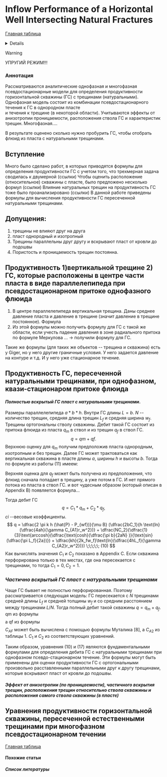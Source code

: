 # Inflow Performance of a Horizontal Well Intersecting Natural Fractures

[Главная таблица](../../main)

<details>
<dl>
    <dt>авторы:</dt>    
    <dd>Genliang Guo and A.D. Evans</dd>
    <dt>год:</dt>
    <dd>1993</dd>
    <dt>doi:</dt>
    <dd><a href ="https://doi.org/10.2118/25501-MS">Cсылка</a></dd>
    <dt>tags:</dt>
    <dd>аналитическая формула, продуктивность ГС, продуктивность ГС с МГРП, МГРП, однофазка, многофазка, упругий режим</dd>
    <dt>создано:</dt>
    <dd>03.02.2024</dd>
    <dt>обновлено:</dt>
    <dd>07.02.2024</dd>  
</dl>
</details>

> [!WARNING]
> УПРУГИЙ РЕЖИМ!!!


### Аннотация
Рассматриваются аналитические однофазная и многофазная псевдостационарные 
модели для определения продуктивности горизонтальной скважины (ГС) с трещинами (натуральными). 
Однофазная модель состоит из комбинации псевдостационарного течения к ГС в однородном пласте  
и течения к трещине (в некоторой области). Учитываются эффекты от анизотропии проницаемости, 
расположения ствола ГС и характеристик трещин. Многофазная....

В результате оценено сколько нужно пробурить ГС, чтобы отобрать флюид из пласта с натуральными трещинами.


## Вступление
Много было сделано работ, в которых приводятся формулы для определения продуктивности ГС
с учетом того, что трехмерная задача сводилась к двумерной (ссылки)
Чтобы оценить расположение (относительное) скважины с пласте, было предложено несколько формул (ссылки)
Влияние натуральных трещин на продуктивность ГС тоже было проанализировано (ссылки)
В данной работе приведены формулы для вычисления продуктивности ГС пересеченной натуральными трещинами.

## Допущения:
1. трещины не влияют друг на друга
2. пласт однородный и изотропный
3. Трещины параллельны друг другу и вскрывают пласт от кровли до подошвы
4. Пористость и проницаемость трещин постоянна.

## Продуктивность 1)вертикальной трещине 2) ГС, которые расположены в центре части пласта в виде параллелепипеда при псевдостационарном притоке однофазного флюида

1. В центре параллелепипеда вертикальная трещина. Даны среднее давление пласта и давление в трещине (значит давление в трещине постоянное). Формула
2. Из этой формулы можно получить формулу для ГС с такой же области, если учесть падение давления в зоне радиального 
притока по формуле Меркулова ... -> получили формулу для ГС. 

Такие же формулы (для таких же объектов -- трещина и скважина) есть у Giger, но у него другие граничные условия. У него задается давление на контуре и т.д. И у него уже стационарное течение.


## Продуктивность ГС, пересеченной натуральными трещинами, при однофазном, квази-стационаром притоке флюида

#### _Полностью вскрытый ГС пласт с натуральными трещинами_.  
Размеры параллелепипеда $a * b * h$. Внутри ГС длины $L = b$. $N$ -- количество трещин, средняя длина трещин $L_f$ и средняя ширина $w_f$. Трещины ортогональны стволу скважины.
Дебит такой ГС состоит из притока флюида из пласта $q_m$ в ствол и из трещин $q_f$ в ствол ГС. 
$$q = qm + qf.$$
Верхнюю оценку для $q_m$ получим предположив пласта однородным, изотропным и без трещин. Далее ГС может трактоваться 
как вертикальная скважина в пласте длины $a$, ширины $h$ и высоты $b$. Тогда по формуле из работы (11) имеем:

Верхняя оценка для $q_f$ может быть получена из предположения, что флюид сначала попадает в трещину, а уже потом в ГС. 
И нет прямого потока из пласта в ствол ГС. и вот чудесным образом (который описан в Appendix B) появляется формула...

Тогда дебит ГС $$q = С_1 * q_m + С_2 * q_f,$$ $ci$ --весовые коэффициенты. 
$$
q = \dfrac{2 \pi k h (\hat{P} - P_{wf})}{\mu B} (\dfrac{2bC_1}{h \text{ln}(\dfrac{4ah}{\gamma C_{A1}r_w^2})} + \dfrac{NC_2}{\dfrac{1}{3}\text{arccosh}(\dfrac{\text{cosh}(\dfrac{\pi b}{2aN}
)}{\text{sin}(\dfrac{\pi L_f}{2a})}) + \dfrac{kh}{2k_fw_f}\text{ln}(\dfrac{4hL_f}{\gamma C_{A2}r_w^2})}) \;\;\;\;\; (10)
$$
Как вычислять значения $C_1$ и $C_2$ показано в Appendix C.
Если скважина перфорирована только в тех местах, где она пересекается с трещинами, то тогда $C_1 = 0, C_2 = 1$.

### _Частично вскрытый ГС пласт с натуральными трещинами_
Чаще ГС бывает не полностью перфорированная. Поэтому рассматривается следующая модель: ГС пересекается с $N$ 
трещинами средней длины $L_f$ и средней толщины $w_f$ и со средним расстоянием между трещинами $L/N$. 
Тогда полный дебит такой скважины $q = q_m + q_f$. 
qm из формулы 
$$
$$
а qf из формулы
$$
$$
$C_{AF}$ может быть вычислена с помощью формулы Муталика [8], а $C_{A2}$ из таблицы 1. $С_1$ и $С_2$ из соответствующих уравнений.

Таким образом, уравнения (10) и (17) являются фундаментальными формулами для определения дебита 
ГС с натуральными трещинами при однофазном псевдо-стационарном течение. Эти формулы могут 
быть применены для оценки продуктивности ГС с ортогональными произвольно расставленными параллельными 
друг к другу трещинами, которые вскрывают пласт от кровли до подошвы. 

#### _Эффект от анизотропии (по проницаемости), частичного вскрытия трещин, расположения трещин относительно ствола скважины и расположения самого ствола скважины (в пласте)_

## Уравнения продуктивности горизонтальной скважины, пересеченной естественными трещинами при  многофазном псевдостационарном течении 

[Главная таблица](../../main)

#### Похожие статьи

##### Список литературы


<!-- <empty line>
[comment]:: посмотреть статьи 3, 4, 10 из списка литературы -->